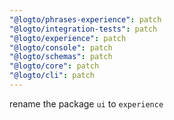 ```yaml
---
"@logto/phrases-experience": patch
"@logto/integration-tests": patch
"@logto/experience": patch
"@logto/console": patch
"@logto/schemas": patch
"@logto/core": patch
"@logto/cli": patch
---
```


rename the package `ui` to `experience`
